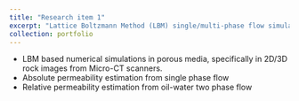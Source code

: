 ```yaml
---
title: "Research item 1"
excerpt: "Lattice Boltzmann Method (LBM) single/multi-phase flow simulation in porous media<br/><img src='/images/Fig_27.png', style="max-width: 500px">   
collection: portfolio
---
```


 * LBM based numerical simulations in porous media, specifically in 2D/3D rock images from Micro-CT scanners. 
 * Absolute permeability estimation from single phase flow
 * Relative permeability estimation from oil-water two phase flow
